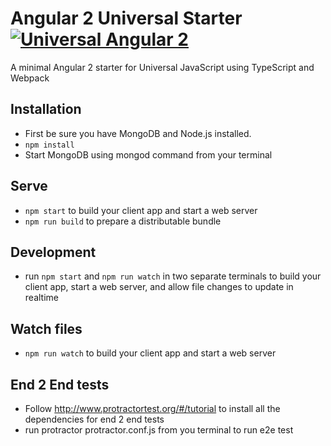 # Angular 2 Universal Starter [![Universal Angular 2](https://img.shields.io/badge/universal-angular2-brightgreen.svg?style=flat)](https://github.com/angular/universal)

A minimal Angular 2 starter for Universal JavaScript using TypeScript and Webpack

## Installation
* First be sure you have MongoDB and Node.js installed.
* `npm install`
* Start MongoDB using mongod command from your terminal

## Serve

* `npm start` to build your client app and start a web server
* `npm run build` to prepare a distributable bundle

## Development
* run `npm start` and `npm run watch` in two separate terminals to build your client app, start a web server, and allow file changes to update in realtime

## Watch files
* `npm run watch` to build your client app and start a web server

## End 2 End tests
* Follow http://www.protractortest.org/#/tutorial to install all the dependencies for end 2 end tests
* run protractor protractor.conf.js from you terminal to run e2e test

